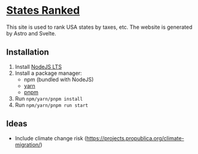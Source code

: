 # [States Ranked](https://t73liu.github.io/states-ranked/)

This site is used to rank USA states by taxes, etc. The website is generated
by Astro and Svelte.

## Installation

1. Install [NodeJS LTS](https://nodejs.org/)
2. Install a package manager:
   - npm (bundled with NodeJS)
   - [yarn](https://yarnpkg.com/)
   - [pnpm](https://pnpm.io/)
3. Run `npm/yarn/pnpm install`
4. Run `npm/yarn/pnpm run start`

## Ideas

- Include climate change risk (https://projects.propublica.org/climate-migration/)
